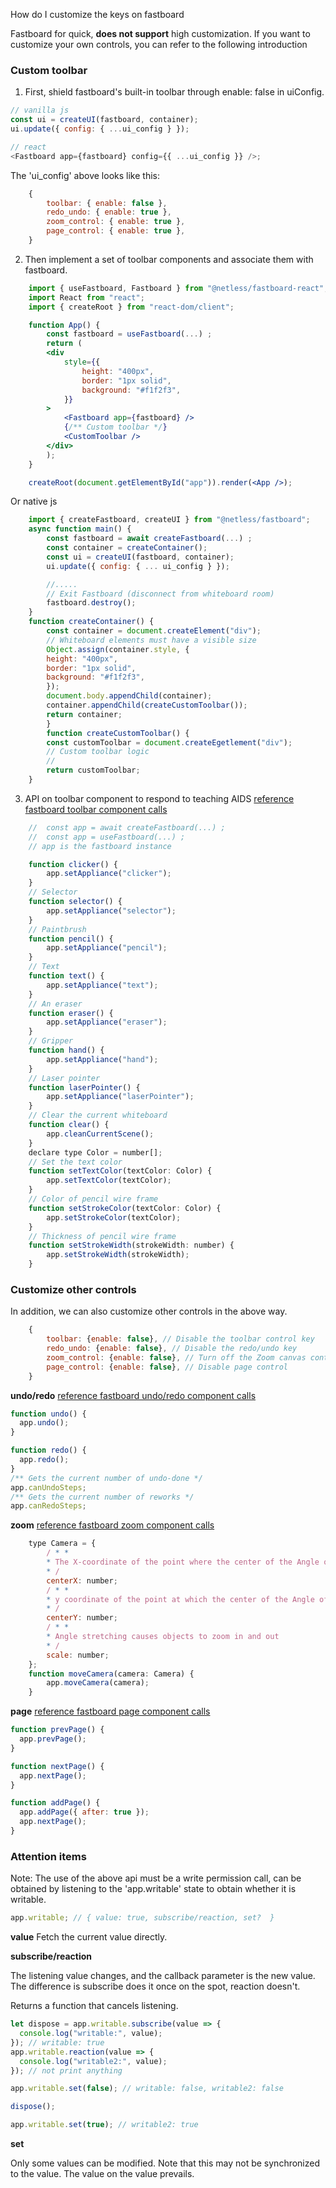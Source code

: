 How do I customize the keys on fastboard

Fastboard for quick, **does not support** high customization. If you want to customize your own controls, you can refer to the following introduction

### Custom toolbar

1. First, shield fastboard's built-in toolbar through enable: false in uiConfig.

```js
// vanilla js
const ui = createUI(fastboard, container);
ui.update({ config: { ...ui_config } });

// react
<Fastboard app={fastboard} config={{ ...ui_config }} />;
```

The 'ui_config' above looks like this:

```js
    {
        toolbar: { enable: false },
        redo_undo: { enable: true },
        zoom_control: { enable: true },
        page_control: { enable: true },
    }
```

2. Then implement a set of toolbar components and associate them with fastboard.

```jsx
    import { useFastboard, Fastboard } from "@netless/fastboard-react";
    import React from "react";
    import { createRoot } from "react-dom/client";

    function App() {
        const fastboard = useFastboard(...) ;
        return (
        <div
            style={{
                height: "400px",
                border: "1px solid",
                background: "#f1f2f3",
            }}
        >
            <Fastboard app={fastboard} />
            {/** Custom toolbar */}
            <CustomToolbar />
        </div>
        );
    }

    createRoot(document.getElementById("app")).render(<App />);
```

Or native js

```js
    import { createFastboard, createUI } from "@netless/fastboard";
    async function main() {
        const fastboard = await createFastboard(...) ;
        const container = createContainer();
        const ui = createUI(fastboard, container);
        ui.update({ config: { ... ui_config } });

        //.....
        // Exit Fastboard (disconnect from whiteboard room)
        fastboard.destroy();
    }
    function createContainer() {
        const container = document.createElement("div");
        // Whiteboard elements must have a visible size
        Object.assign(container.style, {
        height: "400px",
        border: "1px solid",
        background: "#f1f2f3",
        });
        document.body.appendChild(container);
        container.appendChild(createCustomToolbar());
        return container;
        }
        function createCustomToolbar() {
        const customToolbar = document.createEgetlement("div");
        // Custom toolbar logic
        //
        return customToolbar;
    }
```

3. API on toolbar component to respond to teaching AIDS
   [reference fastboard toolbar component calls](https://github.com/netless-io/fastboard/blob/main/packages/fastboard-ui/src/components/Toolbar/components/Contents.svelte)

```js
    //  const app = await createFastboard(...) ;
    //  const app = useFastboard(...) ;
    // app is the fastboard instance

    function clicker() {
        app.setAppliance("clicker");
    }
    // Selector
    function selector() {
        app.setAppliance("selector");
    }
    // Paintbrush
    function pencil() {
        app.setAppliance("pencil");
    }
    // Text
    function text() {
        app.setAppliance("text");
    }
    // An eraser
    function eraser() {
        app.setAppliance("eraser");
    }
    // Gripper
    function hand() {
        app.setAppliance("hand");
    }
    // Laser pointer
    function laserPointer() {
        app.setAppliance("laserPointer");
    }
    // Clear the current whiteboard
    function clear() {
        app.cleanCurrentScene();
    }
    declare type Color = number[];
    // Set the text color
    function setTextColor(textColor: Color) {
        app.setTextColor(textColor);
    }
    // Color of pencil wire frame
    function setStrokeColor(textColor: Color) {
        app.setStrokeColor(textColor);
    }
    // Thickness of pencil wire frame
    function setStrokeWidth(strokeWidth: number) {
        app.setStrokeWidth(strokeWidth);
    }
```

### Customize other controls

In addition, we can also customize other controls in the above way.

```js
    {
        toolbar: {enable: false}, // Disable the toolbar control key
        redo_undo: {enable: false}, // Disable the redo/undo key
        zoom_control: {enable: false}, // Turn off the Zoom canvas control
        page_control: {enable: false}, // Disable page control
    }
```

**undo/redo**
[reference fastboard undo/redo component calls](https://github.com/netless-io/fastboard/blob/main/packages/fastboard-ui/src/components/RedoUndo/RedoUndo.svelte)

```js
function undo() {
  app.undo();
}

function redo() {
  app.redo();
}
/** Gets the current number of undo-done */
app.canUndoSteps;
/** Gets the current number of reworks */
app.canRedoSteps;
```

**zoom**
[reference fastboard zoom component calls](https://github.com/netless-io/fastboard/blob/main/packages/fastboard-ui/src/components/ZoomControl/ZoomControl.svelte)

```js
    type Camera = {
        / * *
        * The X-coordinate of the point where the center of the Angle of view is aligned (world coordinate system)
        * /
        centerX: number;
        / * *
        * y coordinate of the point at which the center of the Angle of view is aligned (world coordinate system)
        * /
        centerY: number;
        / * *
        * Angle stretching causes objects to zoom in and out
        * /
        scale: number;
    };
    function moveCamera(camera: Camera) {
        app.moveCamera(camera);
    }
```

**page**
[reference fastboard page component calls](https://github.com/netless-io/fastboard/blob/main/packages/fastboard-ui/src/components/PageControl/PageControl.svelte)

```js
function prevPage() {
  app.prevPage();
}

function nextPage() {
  app.nextPage();
}

function addPage() {
  app.addPage({ after: true });
  app.nextPage();
}
```

### Attention items

Note: The use of the above api must be a write permission call, can be obtained by listening to the 'app.writable' state to obtain whether it is writable.

```js
app.writable; // { value: true, subscribe/reaction, set?  }
```

**value**
Fetch the current value directly.

**subscribe/reaction**

The listening value changes, and the callback parameter is the new value. The difference is subscribe does it once on the spot, reaction doesn't.

Returns a function that cancels listening.

```js
let dispose = app.writable.subscribe(value => {
  console.log("writable:", value);
}); // writable: true
app.writable.reaction(value => {
  console.log("writable2:", value);
}); // not print anything

app.writable.set(false); // writable: false, writable2: false

dispose();

app.writable.set(true); // writable2: true
```

**set**

Only some values can be modified. Note that this may not be synchronized to the value. The value on the value prevails.
